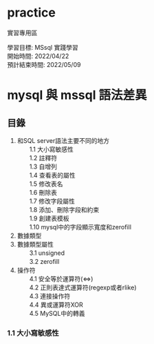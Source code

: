 # practice
實習專用區

學習目標: MSsql 實踐學習</br>
開始時間: 2022/04/22</br>
預計結束時間: 2022/05/09</br>

# mysql 與 mssql 語法差異
<!-- 來源: ITRead https://www.itread01.com/articles/1506369615.html -->
## 目錄
1. 和SQL server語法主要不同的地方</br>
　　1.1 大小寫敏感性</br>
　　1.2 註釋符</br>
　　1.3 自增列</br>
　　1.4 查看表的屬性</br>
　　1.5 修改表名</br>
　　1.6 刪除表</br>
　　1.7 修改字段屬性</br>
　　1.8 添加、刪除字段和約束</br>
　　1.9 創建表模板</br>
　　1.10 mysql中的字段顯示寬度和zerofill</br>
2. 數據類型</br>
3. 數據類型屬性</br>
　　3.1 unsigned</br>
　　3.2 zerofill</br>
4. 操作符</br>
　　4.1 安全等於運算符(<=>)</br>
　　4.2 正則表達式運算符(regexp或者rlike)</br>
　　4.3 連接操作符</br>
　　4.4 異或運算符XOR</br>
　　4.5 MySQL中的轉義</br>

### 1.1 大小寫敏感性
